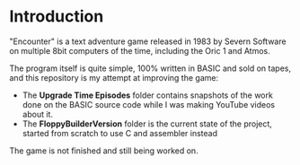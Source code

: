 # Introduction
"Encounter" is a text adventure game released in 1983 by Severn Software on multiple 8bit computers of the time, including the Oric 1 and Atmos.

The program itself is quite simple, 100% written in BASIC and sold on tapes, and this repository is my attempt at improving the game:
- The **Upgrade Time Episodes** folder contains snapshots of the work done on the BASIC source code while I was making YouTube videos about it.
- The **FloppyBuilderVersion** folder is the current state of the project, started from scratch to use C and assembler instead

The game is not finished and still being worked on.
